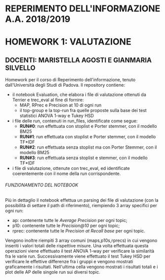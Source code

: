 # REPERIMENTO DELL'INFORMAZIONE A.A. 2018/2019
# HOMEWORK 1: VALUTAZIONE
## DOCENTI: MARISTELLA AGOSTI E GIANMARIA SILVELLO

Homework per il corso di Reperimento dell'informazione, tenuto dall'Università degli Studi di Padova.
Il repository contiene:
- il notebook Evaluation, che elabora i file di valutazione ottenuti da Terrier e trec_eval al fine di fornire: 
  - MAP, RPrec e Precision at 10 di ogni run 
  - il top-group e la top-run fra quelle proposte sulla base dei test statistici ANOVA 1-way e Tukey HSD
- i file delle run, contenuti in run_files, identificate come segue:
  - __RUN#0__: run effettuata con stoplist e Porter stemmer, con il modello BM25
  - __RUN#1__: run effettuata con stoplist e Porter stemmer, con il modello TF*IDF
  - __RUN#2__: run effettuata senza stoplist ma con Porter Stemmer, con il modello BM25
  - __RUN#3__: run effettuata senza stoplist e stemmer, con il modello TF*IDF
- i file di valutazione, ottenute con trec_eval, ed identificate coerentemente con il nome della run corrispondente.

###### FUNZIONAMENTO DEL NOTEBOOK
Più in dettaglio il notebook effettua un parsing dei file di valutazione (con la possibilità di settare il path di riferimento), riempiendo 3 array specifici per ogni run:
- ap: contenente tutte le *Average Precision* per ogni topic;
- p10: contenente tutte le *Precision@10* per ogni topic;
- rprec: contenente tutte le *Precision at Recall base* per ogni topic.

Vengono inoltre riempiti 3 array comuni (maps,p10s,rprecs) in cui vengono inseriti i valori totali delle rispettive misure.
Una volta effettuata questa operazioni viene effettuato il test ANOVA 1-way per verificare la similarità fra le varie run.
Successivamente viene effettuato il test Tukey HSD per verificare le effettive differenze fra i gruppi e vengono mostrati graficamente i risultati.
Nell'ultima cella vengono mostrati i risultati totali e i plot delle AP delle singole run sui diversi topic.
